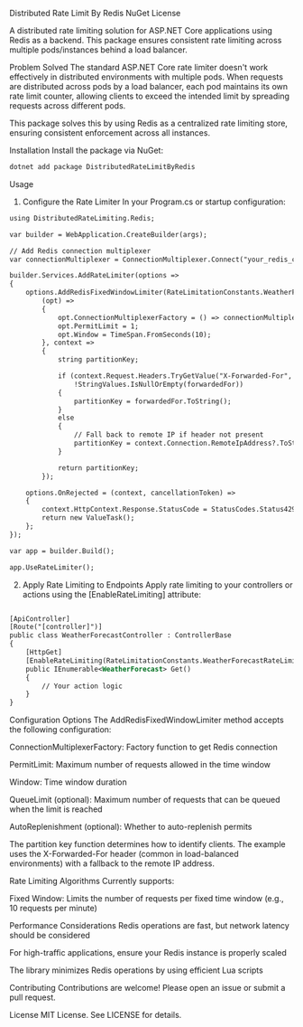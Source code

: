 Distributed Rate Limit By Redis
NuGet
License

A distributed rate limiting solution for ASP.NET Core applications using Redis as a backend. This package ensures consistent rate limiting across multiple pods/instances behind a load balancer.

Problem Solved
The standard ASP.NET Core rate limiter doesn't work effectively in distributed environments with multiple pods. When requests are distributed across pods by a load balancer, each pod maintains its own rate limit counter, allowing clients to exceed the intended limit by spreading requests across different pods.

This package solves this by using Redis as a centralized rate limiting store, ensuring consistent enforcement across all instances.

Installation
Install the package via NuGet:

```xml
dotnet add package DistributedRateLimitByRedis
```


Usage
1. Configure the Rate Limiter
In your Program.cs or startup configuration:


```xml
using DistributedRateLimiting.Redis;

var builder = WebApplication.CreateBuilder(args);

// Add Redis connection multiplexer
var connectionMultiplexer = ConnectionMultiplexer.Connect("your_redis_connection_string");

builder.Services.AddRateLimiter(options =>
{
    options.AddRedisFixedWindowLimiter(RateLimitationConstants.WeatherForecastRateLimit,
        (opt) =>
        {
            opt.ConnectionMultiplexerFactory = () => connectionMultiplexer;
            opt.PermitLimit = 1;
            opt.Window = TimeSpan.FromSeconds(10);
        }, context =>
        {
            string partitionKey;

            if (context.Request.Headers.TryGetValue("X-Forwarded-For", out var forwardedFor) &&
                !StringValues.IsNullOrEmpty(forwardedFor))
            {
                partitionKey = forwardedFor.ToString();
            }
            else
            {
                // Fall back to remote IP if header not present
                partitionKey = context.Connection.RemoteIpAddress?.ToString() ?? "unknown";
            }

            return partitionKey;
        });

    options.OnRejected = (context, cancellationToken) =>
    {
        context.HttpContext.Response.StatusCode = StatusCodes.Status429TooManyRequests;
        return new ValueTask();
    };
});

var app = builder.Build();

app.UseRateLimiter();
```

2. Apply Rate Limiting to Endpoints
Apply rate limiting to your controllers or actions using the [EnableRateLimiting] attribute:

```xml

[ApiController]
[Route("[controller]")]
public class WeatherForecastController : ControllerBase
{
    [HttpGet]
    [EnableRateLimiting(RateLimitationConstants.WeatherForecastRateLimit)]
    public IEnumerable<WeatherForecast> Get()
    {
        // Your action logic
    }
}
```

Configuration Options
The AddRedisFixedWindowLimiter method accepts the following configuration:

ConnectionMultiplexerFactory: Factory function to get Redis connection

PermitLimit: Maximum number of requests allowed in the time window

Window: Time window duration

QueueLimit (optional): Maximum number of requests that can be queued when the limit is reached

AutoReplenishment (optional): Whether to auto-replenish permits

The partition key function determines how to identify clients. The example uses the X-Forwarded-For header (common in load-balanced environments) with a fallback to the remote IP address.

Rate Limiting Algorithms
Currently supports:

Fixed Window: Limits the number of requests per fixed time window (e.g., 10 requests per minute)

Performance Considerations
Redis operations are fast, but network latency should be considered

For high-traffic applications, ensure your Redis instance is properly scaled

The library minimizes Redis operations by using efficient Lua scripts

Contributing
Contributions are welcome! Please open an issue or submit a pull request.

License
MIT License. See LICENSE for details.
